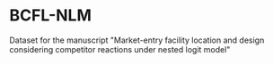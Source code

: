 # BCFL-NLM
Dataset for the manuscript "Market-entry facility location and design considering competitor reactions under nested logit model"
